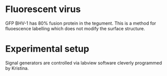 Fluorescent virus
==================

GFP BHV-1 has 80% fusion protein in the tegument.
This is a method for fluoescence labelling which does not modify the surface structure.


Experimental setup
==================

Signal generators are controlled via labview software cleverly programmed by Kristina.